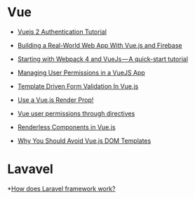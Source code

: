# Vue

* [Vuejs 2 Authentication Tutorial](https://auth0.com/blog/vuejs2-authentication-tutorial/)

* [Building a Real-World Web App With Vue.js and Firebase](https://savvyapps.com/blog/definitive-guide-building-web-app-vuejs-firebase)

* [Starting with Webpack 4 and VueJs — A quick-start tutorial](https://medium.com/@nupoor_neha/starting-with-webpack-4-and-vuejs-a-quick-start-tutorial-4a244410d55e)

* [Managing User Permissions in a VueJS App](https://vuejsdevelopers.quora.com/Managing-User-Permissions-in-a-VueJS-App?utm_content=buffer563c1&utm_medium=social&utm_source=facebook.com&utm_campaign=buffer)

* [Template Driven Form Validation In Vue.js](https://scotch.io/tutorials/template-driven-form-validation-in-vuejs?utm_source=spotim&utm_medium=spotim_recirculation&spotim_referrer=recirculation)

* [Use a Vue.js Render Prop!](https://medium.com/js-dojo/use-a-vue-js-render-prop-98880bc44e05)

* [Vue user permissions through directives
](https://codeburst.io/reusable-vue-directives-v-can-753bf54e563f)

* [Renderless Components in Vue.js](https://adamwathan.me/renderless-components-in-vuejs/)

* [Why You Should Avoid Vue.js DOM Templates](https://vuejsdevelopers.com/2017/09/17/vue-js-avoid-dom-templates/)

# Lavavel

*[How does Laravel framework work?](https://www.wedidknow.xyz/2017/03/how-does-laravel-framework-work.html)
